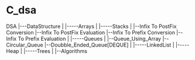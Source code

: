 # C_dsa
  DSA 
    |---DataStructure 
           |
           |-----Arrays
           |
           |-----Stacks 
                 |
                 |--Infix To PostFix Conversion
                 |--Infix To PostFix Evaluation
                 |--Infix To Prefix Conversion
                 |--Infix To Prefix Evaluation
                 |
           |-----Queues
                 |
                 |--Queue_Using_Array
                 |--Circular_Queue
                 |--Doubble_Ended_Queue[DEQUE]
                 |
           |-----LinkedList
           |
           |-----Heap
           |
           |-----Trees
           |
     |--Algorithms
